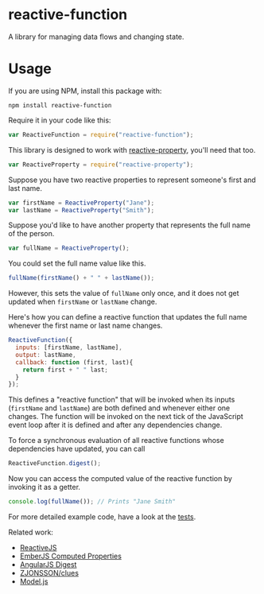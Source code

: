 # reactive-function
A library for managing data flows and changing state.

# Usage

If you are using NPM, install this package with:

`npm install reactive-function`

Require it in your code like this:

```javascript
var ReactiveFunction = require("reactive-function");
```

This library is designed to work with [reactive-property](https://github.com/curran/reactive-property), you'll need that too.

```javascript
var ReactiveProperty = require("reactive-property");
```

Suppose you have two reactive properties to represent someone's first and last name.

```javascript
var firstName = ReactiveProperty("Jane");
var lastName = ReactiveProperty("Smith");
```

Suppose you'd like to have another property that represents the full name of the person.

```javascript
var fullName = ReactiveProperty();
```

You could set the full name value like this.

```javascript
fullName(firstName() + " " + lastName());
```

However, this sets the value of `fullName` only once, and it does not get updated when `firstName` or `lastName` change.

Here's how you can define a reactive function that updates the full name whenever the first name or last name changes.

```javascript
ReactiveFunction({
  inputs: [firstName, lastName],
  output: lastName,
  callback: function (first, last){
    return first + " " last;
  }
});
```

This defines a "reactive function" that will be invoked when its inputs (`firstName` and `lastName`) are both defined and whenever either one changes. The function will be invoked on the next tick of the JavaScript event loop after it is defined and after any dependencies change.

To force a synchronous evaluation of all reactive functions whose dependencies have updated, you can call

```javascript
ReactiveFunction.digest();
```

Now you can access the computed value of the reactive function by invoking it as a getter.

```javascript
console.log(fullName()); // Prints "Jane Smith"
```

For more detailed example code, have a look at the [tests](https://github.com/curran/reactive-function/blob/master/test.js).

Related work:

 * [ReactiveJS](https://github.com/mattbaker/Reactive.js)
 * [EmberJS Computed Properties](https://guides.emberjs.com/v2.0.0/object-model/computed-properties/)
 * [AngularJS Digest](https://docs.angularjs.org/api/ng/type/$rootScope.Scope#$digest)
 * [ZJONSSON/clues](https://github.com/ZJONSSON/clues)
 * [Model.js](https://github.com/curran/model)

